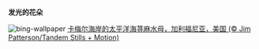 
**发光的花朵**

![bing-wallpaper](https://www.bing.com/th?id=OHR.SeaNettles_ZH-CN1735729435_1920x1080.jpg)
[卡梅尔海岸的太平洋海荨麻水母，加利福尼亚，美国 (© Jim Patterson/Tandem Stills + Motion)](https://www.bing.com/search?q=%E6%B5%B7%E8%8D%A8%E9%BA%BB%E6%B0%B4%E6%AF%8D&amp;form=hpcapt&amp;mkt=zh-cn)
  